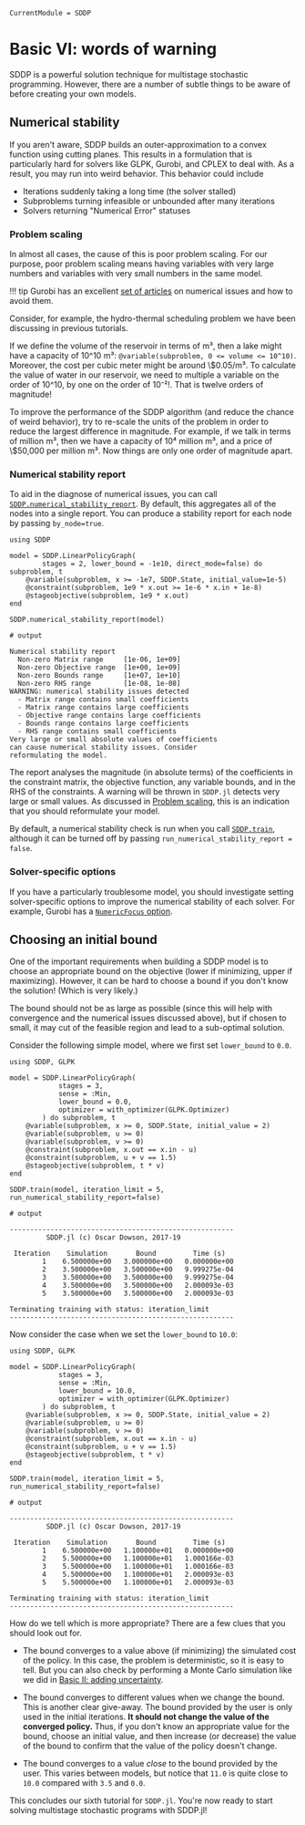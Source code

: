 ```@meta
CurrentModule = SDDP
```

# Basic VI: words of warning

SDDP is a powerful solution technique for multistage stochastic programming.
However, there are a number of subtle things to be aware of before creating
your own models.

## Numerical stability

If you aren't aware, SDDP builds an outer-approximation to a convex function
using cutting planes. This results in a formulation that is particularly hard
for solvers like GLPK, Gurobi, and CPLEX to deal with. As a result, you may run
into weird behavior. This behavior could include

 - Iterations suddenly taking a long time (the solver stalled)
 - Subproblems turning infeasible or unbounded after many iterations
 - Solvers returning "Numerical Error" statuses

### Problem scaling

In almost all cases, the cause of this is poor problem scaling. For our purpose,
poor problem scaling means having variables with very large numbers and
variables with very small numbers in the same model.

!!! tip
    Gurobi has an excellent [set of articles](http://www.gurobi.com/documentation/8.1/refman/numerics_gurobi_guidelines.html)
    on numerical issues and how to avoid them.

Consider, for example, the hydro-thermal scheduling problem we have been
discussing in previous tutorials.

If we define the volume of the reservoir in terms of m³, then a lake might have
a capacity of 10^10 m³: `@variable(subproblem, 0 <= volume <= 10^10)`. Moreover,
the cost per cubic meter might be around \\\$0.05/m³. To calculate the  value of
water in our reservoir, we need to multiple a variable on the order of 10^10, by
one on the order of 10⁻²!. That is twelve orders of magnitude!

To improve the performance of the SDDP algorithm (and reduce the chance of weird
behavior), try to re-scale the units of the problem in order to reduce the
largest difference in magnitude. For example, if we talk in terms of million m³,
then we have a capacity of 10⁴ million m³, and a price of \\\$50,000 per million
m³. Now things are only one order of magnitude apart.

### Numerical stability report

To aid in the diagnose of numerical issues, you can call
[`SDDP.numerical_stability_report`](@ref). By default, this aggregates all of
the nodes into a single report. You can produce a stability report for each node
by passing `by_node=true`.

```jldoctest
using SDDP

model = SDDP.LinearPolicyGraph(
        stages = 2, lower_bound = -1e10, direct_mode=false) do subproblem, t
    @variable(subproblem, x >= -1e7, SDDP.State, initial_value=1e-5)
    @constraint(subproblem, 1e9 * x.out >= 1e-6 * x.in + 1e-8)
    @stageobjective(subproblem, 1e9 * x.out)
end

SDDP.numerical_stability_report(model)

# output

Numerical stability report
  Non-zero Matrix range     [1e-06, 1e+09]
  Non-zero Objective range  [1e+00, 1e+09]
  Non-zero Bounds range     [1e+07, 1e+10]
  Non-zero RHS range        [1e-08, 1e-08]
WARNING: numerical stability issues detected
  - Matrix range contains small coefficients
  - Matrix range contains large coefficients
  - Objective range contains large coefficients
  - Bounds range contains large coefficients
  - RHS range contains small coefficients
Very large or small absolute values of coefficients
can cause numerical stability issues. Consider
reformulating the model.
```

The report analyses the magnitude (in absolute terms) of the coefficients in the
constraint matrix, the objective function, any variable bounds, and in the RHS
of the constraints. A warning will be thrown in `SDDP.jl` detects very large or
small values. As discussed in [Problem scaling](@ref), this is an indication
that you should reformulate your model.

By default, a numerical stability check is run when you call
[`SDDP.train`](@ref), although it can be turned off by passing
`run_numerical_stability_report = false`.

### Solver-specific options

If you have a particularly troublesome model, you should investigate setting
solver-specific options to improve the numerical stability of each solver. For
example, Gurobi has a [`NumericFocus` option](http://www.gurobi.com/documentation/8.1/refman/numericfocus.html#parameter:NumericFocus).

## Choosing an initial bound

One of the important requirements when building a SDDP model is to choose an
appropriate bound on the objective (lower if minimizing, upper if maximizing).
However, it can be hard to choose a bound if you don't know the solution! (Which
is very likely.)

The bound should not be as large as possible (since this will help with
convergence and the numerical issues discussed above), but if chosen to small,
it may cut of the feasible region and lead to a sub-optimal solution.

Consider the following simple model, where we first set `lower_bound` to `0.0`.
```jldoctest
using SDDP, GLPK

model = SDDP.LinearPolicyGraph(
            stages = 3,
            sense = :Min,
            lower_bound = 0.0,
            optimizer = with_optimizer(GLPK.Optimizer)
        ) do subproblem, t
    @variable(subproblem, x >= 0, SDDP.State, initial_value = 2)
    @variable(subproblem, u >= 0)
    @variable(subproblem, v >= 0)
    @constraint(subproblem, x.out == x.in - u)
    @constraint(subproblem, u + v == 1.5)
    @stageobjective(subproblem, t * v)
end

SDDP.train(model, iteration_limit = 5, run_numerical_stability_report=false)

# output

-------------------------------------------------------
         SDDP.jl (c) Oscar Dowson, 2017-19

 Iteration    Simulation       Bound         Time (s)
        1    6.500000e+00   3.000000e+00   0.000000e+00
        2    3.500000e+00   3.500000e+00   9.999275e-04
        3    3.500000e+00   3.500000e+00   9.999275e-04
        4    3.500000e+00   3.500000e+00   2.000093e-03
        5    3.500000e+00   3.500000e+00   2.000093e-03

Terminating training with status: iteration_limit
-------------------------------------------------------
```

Now consider the case when we set the `lower_bound` to `10.0`:

```jldoctest
using SDDP, GLPK

model = SDDP.LinearPolicyGraph(
            stages = 3,
            sense = :Min,
            lower_bound = 10.0,
            optimizer = with_optimizer(GLPK.Optimizer)
        ) do subproblem, t
    @variable(subproblem, x >= 0, SDDP.State, initial_value = 2)
    @variable(subproblem, u >= 0)
    @variable(subproblem, v >= 0)
    @constraint(subproblem, x.out == x.in - u)
    @constraint(subproblem, u + v == 1.5)
    @stageobjective(subproblem, t * v)
end

SDDP.train(model, iteration_limit = 5, run_numerical_stability_report=false)

# output

-------------------------------------------------------
         SDDP.jl (c) Oscar Dowson, 2017-19

 Iteration    Simulation       Bound         Time (s)
        1    6.500000e+00   1.100000e+01   0.000000e+00
        2    5.500000e+00   1.100000e+01   1.000166e-03
        3    5.500000e+00   1.100000e+01   1.000166e-03
        4    5.500000e+00   1.100000e+01   2.000093e-03
        5    5.500000e+00   1.100000e+01   2.000093e-03

Terminating training with status: iteration_limit
-------------------------------------------------------
```

How do we tell which is more appropriate? There are a few clues that you should
look out for.

- The bound converges to a value above (if minimizing) the simulated cost of the
  policy. In this case, the problem is deterministic, so it is easy to tell. But
  you can also check by performing a Monte Carlo simulation like we did in
  [Basic II: adding uncertainty](@ref).

- The bound converges to different values when we change the bound. This is
  another clear give-away. The bound provided by the user is only used in the
  initial iterations. __It should not change the value of the converged
  policy.__ Thus, if you don't know an appropriate value for the bound, choose
  an initial value, and then increase (or decrease) the value of the bound to
  confirm that the value of the policy doesn't change.

- The bound converges to a value _close_ to the bound provided by the user. This
  varies between models, but notice that `11.0` is quite close to `10.0`
  compared with `3.5` and `0.0`.

This concludes our sixth tutorial for `SDDP.jl`. You're now ready to start
solving multistage stochastic programs with SDDP.jl!
